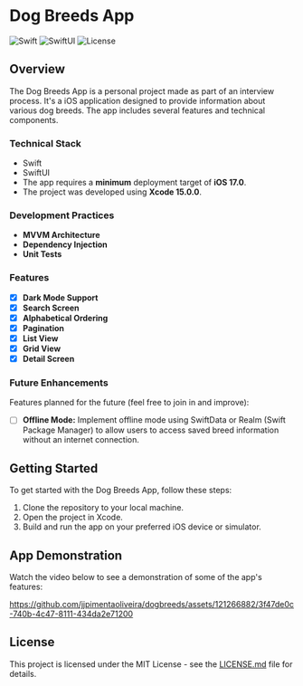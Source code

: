 # Dog Breeds App

![Swift](https://img.shields.io/badge/Swift-5.9-orange.svg)
![SwiftUI](https://img.shields.io/badge/SwiftUI-5.0-blue.svg)
![License](https://img.shields.io/github/license/jjpimentaoliveira/dogbreeds?refresh=1)

## Overview

The Dog Breeds App is a personal project made as part of an interview process. It's a iOS application designed to provide information about various dog breeds. The app includes several features and technical components.

### Technical Stack

- Swift
- SwiftUI
- The app requires a **minimum** deployment target of **iOS 17.0**.
- The project was developed using **Xcode 15.0.0**.

### Development Practices

- **MVVM Architecture**
- **Dependency Injection**
- **Unit Tests**

### Features

- [x] **Dark Mode Support**
- [x] **Search Screen**
- [x] **Alphabetical Ordering**
- [x] **Pagination**
- [x] **List View**
- [x] **Grid View**
- [x] **Detail Screen**

### Future Enhancements

Features planned for the future (feel free to join in and improve):

- [ ] **Offline Mode:** Implement offline mode using SwiftData or Realm (Swift Package Manager) to allow users to access saved breed information without an internet connection.

## Getting Started

To get started with the Dog Breeds App, follow these steps:

1. Clone the repository to your local machine.
2. Open the project in Xcode.
3. Build and run the app on your preferred iOS device or simulator.

## App Demonstration

Watch the video below to see a demonstration of some of the app's features:

https://github.com/jjpimentaoliveira/dogbreeds/assets/121266882/3f47de0c-740b-4c47-8111-434da2e71200

## License

This project is licensed under the MIT License - see the [LICENSE.md](LICENSE.md) file for details.

